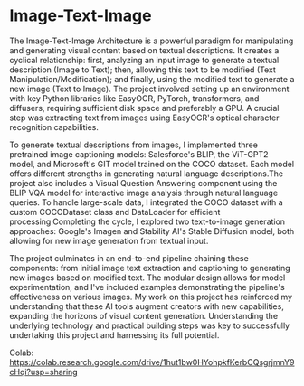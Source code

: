 # Image-Text-Image

The Image-Text-Image Architecture is a powerful paradigm for manipulating and generating visual content based on textual descriptions. It creates a cyclical relationship: first, analyzing an input image to generate a textual description (Image to Text); then, allowing this text to be modified (Text Manipulation/Modification); and finally, using the modified text to generate a new image (Text to Image).
The project involved setting up an environment with key Python libraries like EasyOCR, PyTorch, transformers, and diffusers, requiring sufficient disk space and preferably a GPU. A crucial step was extracting text from images using EasyOCR's optical character recognition capabilities.

To generate textual descriptions from images, I implemented three pretrained image captioning models: Salesforce's BLIP, the ViT-GPT2 model, and Microsoft's GIT model trained on the COCO dataset. Each model offers different strengths in generating natural language descriptions.The project also includes a Visual Question Answering component using the BLIP VQA model for interactive image analysis through natural language queries.
To handle large-scale data, I integrated the COCO dataset with a custom COCODataset class and DataLoader for efficient processing.Completing the cycle, I explored two text-to-image generation approaches: Google's Imagen and Stability AI's Stable Diffusion model, both allowing for new image generation from textual input.

The project culminates in an end-to-end pipeline chaining these components: from initial image text extraction and captioning to generating new images based on modified text. The modular design allows for model experimentation, and I've included examples demonstrating the pipeline's effectiveness on various images.
My work on this project has reinforced my understanding that these AI tools augment creators with new capabilities, expanding the horizons of visual content generation. Understanding the underlying technology and practical building steps was key to successfully undertaking this project and harnessing its full potential.

Colab: https://colab.research.google.com/drive/1hut1bw0HYohpkfKerbCQsgrjmnY9cHqi?usp=sharing
